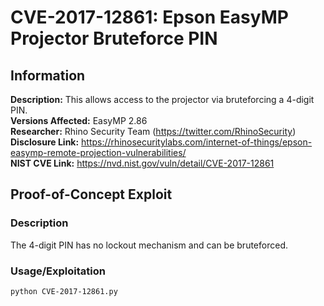 # CVE-2017-12861: Epson EasyMP Projector Bruteforce PIN

## Information
**Description:** This allows access to the projector via bruteforcing a 4-digit PIN.  
**Versions Affected:** EasyMP 2.86  
**Researcher:** Rhino Security Team (https://twitter.com/RhinoSecurity)  
**Disclosure Link:** https://rhinosecuritylabs.com/internet-of-things/epson-easymp-remote-projection-vulnerabilities/  
**NIST CVE Link:** https://nvd.nist.gov/vuln/detail/CVE-2017-12861  

## Proof-of-Concept Exploit
### Description
The 4-digit PIN has no lockout mechanism and can be bruteforced.  

### Usage/Exploitation
`python CVE-2017-12861.py`  